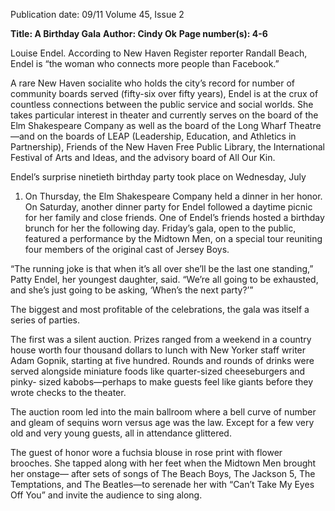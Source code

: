 Publication date: 09/11
Volume 45, Issue 2

**Title: A Birthday Gala**
**Author: Cindy Ok**
**Page number(s): 4-6**

Louise Endel. According to New Haven 
Register reporter Randall Beach, Endel is 
“the woman who connects more people 
than Facebook.” 	


A rare New Haven socialite who 
holds the city’s record for number of 
community boards served (fifty-six 
over fifty years), Endel is at the crux 
of countless connections between the 
public service and social worlds. She 
takes particular interest in theater and 
currently serves on the board of the Elm 
Shakespeare Company as well as the 
board of the Long Wharf Theatre—and 
on the boards of LEAP (Leadership, 
Education, and Athletics in Partnership), 
Friends of the New Haven Free Public 
Library, the International Festival of 
Arts and Ideas, and the advisory board 
of All Our Kin.


Endel’s surprise ninetieth birthday 
party took place on Wednesday, July 
1. On Thursday, the Elm Shakespeare 
Company held a dinner in her honor. 
On Saturday, another dinner party for 
Endel followed a daytime picnic for her 
family and close friends. One of Endel’s 
friends hosted a birthday brunch for her 
the following day. Friday’s gala, open 
to the public, featured a performance 
by the Midtown Men, on a special tour 
reuniting four members of the original 
cast of Jersey Boys. 


“The running joke is that when it’s 
all over she’ll be the last one standing,” 
Patty Endel, her youngest daughter, said. 
“We’re all going to be exhausted, and 
she’s just going to be asking, ‘When’s the 
next party?’”


The biggest and most profitable 
of the celebrations, the gala was itself a 
series of parties. 


The first was a silent auction. Prizes 
ranged from a weekend in a country 
house worth four thousand dollars 
to lunch with New Yorker staff writer 
Adam Gopnik, starting at five hundred. 
Rounds and rounds of drinks were 
served alongside miniature foods like 
quarter-sized cheeseburgers and pinky-
sized kabobs—perhaps to make guests 
feel like giants before they wrote checks 
to the theater. 


The auction room led into the main 
ballroom where a bell curve of number 
and gleam of sequins worn versus age 
was the law. Except for a few very old 
and very young guests, all in attendance 
glittered. 


The guest of honor wore a fuchsia 
blouse in rose print with flower brooches. 
She tapped along with her feet when the 
Midtown Men brought her onstage—
after sets of songs of The Beach Boys, 
The Jackson 5, The Temptations, and 
The Beatles—to serenade her with 
“Can’t Take My Eyes Off You” and 
invite the audience to sing along.